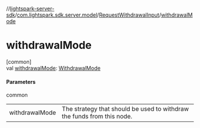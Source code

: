 //[lightspark-server-sdk](../../../index.md)/[com.lightspark.sdk.server.model](../index.md)/[RequestWithdrawalInput](index.md)/[withdrawalMode](withdrawal-mode.md)

# withdrawalMode

[common]\
val [withdrawalMode](withdrawal-mode.md): [WithdrawalMode](../-withdrawal-mode/index.md)

#### Parameters

common

| | |
|---|---|
| withdrawalMode | The strategy that should be used to withdraw the funds from this node. |
